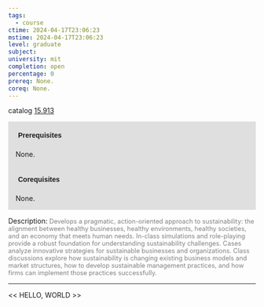 ```yaml
---
tags:
  - course
ctime: 2024-04-17T23:06:23
mstime: 2024-04-17T23:06:23
level: graduate
subject: 
university: mit
completion: open
percentage: 0
prereq: None.
coreq: None.
---
```


catalog [15.913](http://student.mit.edu/catalog/m15c.html#15.913)

<span style="display: block; padding: 15px; background-color: rgb(100, 100, 100, 0.2);"><font id="m_prereq1321_0" style="display: block; font-family: Arial, sans-serif; font-weight: bold; padding: 5px">Prerequisites</font><br><span id="prereq1321_0">None.</span></span>
<span style="display: block; padding: 15px; background-color: rgb(100, 100, 100, 0.2);"><font id="m_coreq1321_0" style="display: block; font-family: Arial, sans-serif; font-weight: bold; padding: 5px">Corequisites</font><br><span id="coreq1321_0">None.</span></span>

<font style="">Description:</font>
<font style="color: grey; font-size: 0.8rem;">Develops a pragmatic, action-oriented approach to sustainability: the alignment between healthy businesses, healthy environments, healthy societies, and an economy that meets human needs.  In-class simulations and role-playing provide a robust foundation for understanding sustainability challenges.  Cases analyze innovative strategies for sustainable businesses and organizations.  Class discussions explore how sustainability is changing existing business models and market structures, how to develop sustainable management practices, and how firms can implement those practices successfully.</font>



---

<< HELLO, WORLD >>
